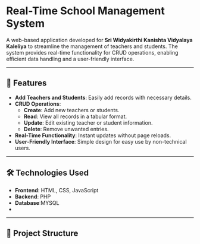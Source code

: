 # Real-Time School Management System

A web-based application developed for **Sri Widyakirthi Kanishta Vidyalaya Kaleliya** to streamline the management of teachers and students. The system provides real-time functionality for CRUD operations, enabling efficient data handling and a user-friendly interface.

---

## 🌟 Features

- **Add Teachers and Students**: Easily add records with necessary details.
- **CRUD Operations**:
  - **Create**: Add new teachers or students.
  - **Read**: View all records in a tabular format.
  - **Update**: Edit existing teacher or student information.
  - **Delete**: Remove unwanted entries.
- **Real-Time Functionality**: Instant updates without page reloads.
- **User-Friendly Interface**: Simple design for easy use by non-technical users.

---

## 🛠️ Technologies Used

- **Frontend**: HTML, CSS, JavaScript
- **Backend**: PHP
- **Database**:MYSQL
-

---

## 📂 Project Structure

